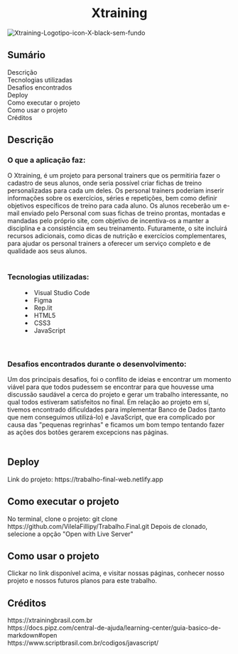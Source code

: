 **<h1 h1 align="center"> Xtraining </h1>**

![Xtraining-Logotipo-icon-X-black-sem-fundo](https://user-images.githubusercontent.com/101230109/227108537-4c8aa827-380f-4a79-b836-88cc48ff6190.png)


## Sumário
<summary>Descrição</summary>
<summary>Tecnologias utilizadas</summary>
<summary>Desafios encontrados</summary>
<summary>Deploy</summary>
<summary>Como executar o projeto</summary>
<summary>Como usar o projeto</summary>
<summary>Créditos</summary>

## Descrição
<h3> O que a aplicação faz: </h3> 
  O Xtraining, é um projeto para personal trainers que os permitiria fazer o cadastro de seus alunos, onde seria possível criar fichas de treino personalizadas para cada um deles. Os personal trainers poderiam inserir informações sobre os exercícios, séries e repetições, bem como definir objetivos específicos de treino para cada aluno.  Os alunos receberão um e-mail enviado pelo Personal com suas fichas de treino prontas, montadas e mandadas pelo próprio site, com objetivo de incentiva-os a manter a disciplina e a consistência em seu treinamento. Futuramente, o site incluirá recursos adicionais, como dicas de nutrição e exercícios complementares, para ajudar os personal trainers a oferecer um serviço completo e de qualidade aos seus alunos.
<br>
<br>

### Tecnologias utilizadas:
<dd>
  <li>Visual Studio Code</li>
  <li>Figma</li>
  <li>Rep.lit</li>
  <li>HTML5</li>
  <li>CSS3</li>
  <li>JavaScript</li>
</dd>
<br>
<br>

<h3> Desafios encontrados durante o desenvolvimento: </h3>
  Um dos principais desafios, foi o conflito de ideias e encontrar um momento viável para que todos pudessem se encontrar para que houvesse uma discussão saudável a cerca do projeto e gerar um trabalho interessante, no qual todos estiveram satisfeitos no final. 
  Em relação ao projeto em sí, tivemos encontrado dificuldades para implementar Banco de Dados (tanto que nem conseguimos utilizá-lo) e JavaScript, que era complicado por causa das "pequenas regrinhas" e ficamos um bom tempo tentando fazer as ações dos botões gerarem excepcions nas páginas.
<br>
<br>

<h2> Deploy </h2>
  Link do projeto: https://trabalho-final-web.netlify.app
  
<h2> Como executar o projeto </h2>
No terminal, clone o projeto:
git clone https://github.com/VilelaFillipy/Trabalho.Final.git
Depois de clonado, selecione a opção "Open with Live Server"
  
<h2> Como usar o projeto </h2>
Clickar no link disponível acima, e visitar nossas páginas, conhecer nosso projeto e nossos futuros planos para este trabalho.

<h2> Créditos </h2>
https://xtrainingbrasil.com.br <br>
https://docs.pipz.com/central-de-ajuda/learning-center/guia-basico-de-markdown#open <br>
https://www.scriptbrasil.com.br/codigos/javascript/
